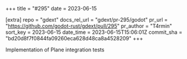 +++
title = "#295"
date = 2023-06-15

[extra]
repo = "gdext"
docs_rel_url = "gdext/pr-295/godot"
pr_url = "https://github.com/godot-rust/gdext/pull/295"
pr_author = "T4rmin"
sort_key = 2023-06-15
date_time = 2023-06-15T15:06:01Z
commit_sha = "bd20d8f7f0844fa09260eca628d48ca8a4528209"
+++

Implementation of Plane integration tests
